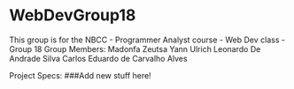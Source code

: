# WebDevGroup18
This group is for the NBCC - Programmer Analyst course - Web Dev class - Group 18
Group Members: 
Madonfa Zeutsa Yann Ulrich
Leonardo De Andrade Silva
Carlos Eduardo de Carvalho Alves

Project Specs:
###Add new stuff here!

